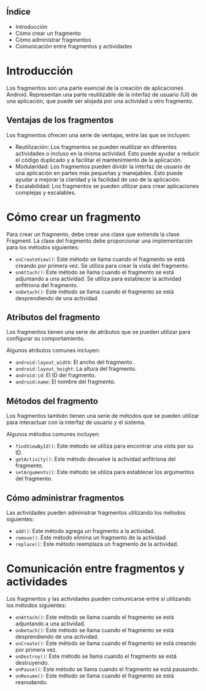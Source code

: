 ## Índice

- Introducción
- Cómo crear un fragmento
- Cómo administrar fragmentos
- Comunicación entre fragmentos y actividades

# Introducción

Los fragmentos son una parte esencial de la creación de aplicaciones Android. Representan una parte reutilizable de la interfaz de usuario (UI) de una aplicación, que puede ser alojada por una actividad u otro fragmento.

## Ventajas de los fragmentos

Los fragmentos ofrecen una serie de ventajas, entre las que se incluyen:

- Reutilización: Los fragmentos se pueden reutilizar en diferentes actividades o incluso en la misma actividad. Esto puede ayudar a reducir el código duplicado y a facilitar el mantenimiento de la aplicación.
- Modularidad: Los fragmentos pueden dividir la interfaz de usuario de una aplicación en partes más pequeñas y manejables. Esto puede ayudar a mejorar la claridad y la facilidad de uso de la aplicación.
- Escalabilidad: Los fragmentos se pueden utilizar para crear aplicaciones complejas y escalables.
# Cómo crear un fragmento

Para crear un fragmento, debe crear una clase que extienda la clase Fragment. La clase del fragmento debe proporcionar una implementación para los métodos siguientes:

- `onCreateView()`: Este método se llama cuando el fragmento se está creando por primera vez. Se utiliza para crear la vista del fragmento.
- `onAttach()`: Este método se llama cuando el fragmento se está adjuntando a una actividad. Se utiliza para establecer la actividad anfitriona del fragmento.
- `onDetach()`: Este método se llama cuando el fragmento se está desprendiendo de una actividad.

## Atributos del fragmento

Los fragmentos tienen una serie de atributos que se pueden utilizar para configurar su comportamiento.

Algunos atributos comunes incluyen:

- `android:layout_width`: El ancho del fragmento.
- `android:layout_height`: La altura del fragmento.
- `android:id`: El ID del fragmento.
- `android:name`: El nombre del fragmento.

## Métodos del fragmento

Los fragmentos también tienen una serie de métodos que se pueden utilizar para interactuar con la interfaz de usuario y el sistema.

Algunos métodos comunes incluyen:
- `findViewById()`: Este método se utiliza para encontrar una vista por su ID.
- `getActivity()`: Este método devuelve la actividad anfitriona del fragmento.
- `setArguments()`: Este método se utiliza para establecer los argumentos del fragmento.

## Cómo administrar fragmentos

Las actividades pueden administrar fragmentos utilizando los métodos siguientes:

- `add()`: Este método agrega un fragmento a la actividad.
- `remove()`: Este método elimina un fragmento de la actividad.
- `replace()`: Este método reemplaza un fragmento de la actividad.
# Comunicación entre fragmentos y actividades

Los fragmentos y las actividades pueden comunicarse entre sí utilizando los métodos siguientes:

- `onAttach()`: Este método se llama cuando el fragmento se está adjuntando a una actividad.
- `onDetach()`: Este método se llama cuando el fragmento se está desprendiendo de una actividad.
- `onCreate()`: Este método se llama cuando el fragmento se está creando por primera vez.
- `onDestroy()`: Este método se llama cuando el fragmento se está destruyendo.
- `onPause()`: Este método se llama cuando el fragmento se está pausando.
- `onResume()`: Este método se llama cuando el fragmento se está reanudando.
